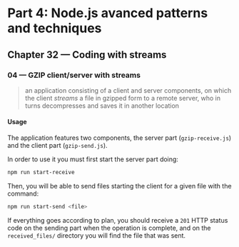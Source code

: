 # Part 4: Node.js avanced patterns and techniques
## Chapter 32 &mdash; Coding with streams
### 04 &mdash; GZIP client/server with streams
> an application consisting of a client and server components, on which the client *streams* a file in gzipped form to a remote server, who in turns decompresses and saves it in another location

#### Usage
The application features two components, the server part (`gzip-receive.js`) and the client part (`gzip-send.js`).

In order to use it you must first start the server part doing:

```bash
npm run start-receive
```

Then, you will be able to send files starting the client for a given file with the command:

```bash
npm run start-send <file>
```

If everything goes according to plan, you should receive a `201` HTTP status code on the sending part when the operation is complete, and on the `received_files/` directory you will find the file that was sent.